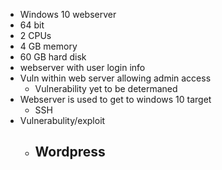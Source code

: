 - Windows 10 webserver
- 64 bit
- 2 CPUs
- 4 GB memory
- 60 GB hard disk
-  webserver with user login info
- Vuln within web server allowing admin access
    - Vulnerability yet to be determaned
- Webserver is used to get to windows 10 target
    - SSH
- Vulnerabulity/exploit
    - Wordpress
        -  
